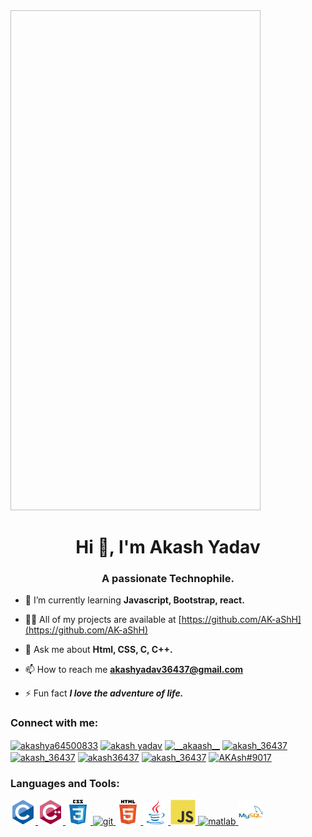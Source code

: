 

<!--
**AK-aShH/AK-aShH** is a ✨ _special_ ✨ repository because its `README.md` (this file) appears on your GitHub profile.

Here are some ideas to get you started:

- 🔭 I’m currently working on ...
- 🌱 I’m currently learning ...
- 👯 I’m looking to collaborate on ...
- 🤔 I’m looking for help with ...
- 💬 Ask me about ...
- 📫 How to reach me: ...
- 😄 Pronouns: ...
- ⚡ Fun fact: ...
-->
<img href="https://user-images.githubusercontent.com/81186992/136108654-b799d1fb-7505-4783-88ec-f4f0fd51bcd0.gif" width="400" height="800">

<h1 align="center">Hi 👋, I'm Akash Yadav</h1>
<h3 align="center">A passionate Technophile.</h3>


- 🌱 I’m currently learning **Javascript, Bootstrap, react.**

- 👨‍💻 All of my projects are available at [https://github.com/AK-aShH](https://github.com/AK-aShH)

- 💬 Ask me about **Html, CSS, C, C++.**

- 📫 How to reach me **akashyadav36437@gmail.com**

- ⚡ Fun fact ***I love the adventure of life.***

<h3 align="left">Connect with me:</h3>
<p align="left">
<a href="https://twitter.com/akashya64500833" target="blank"><img align="center" src="https://raw.githubusercontent.com/rahuldkjain/github-profile-readme-generator/master/src/images/icons/Social/twitter.svg" alt="akashya64500833" height="30" width="40" /></a>
<a href="https://www.linkedin.com/in/akash-yadav-9a8387167/" target="blank"><img align="center" src="https://raw.githubusercontent.com/rahuldkjain/github-profile-readme-generator/master/src/images/icons/Social/linked-in-alt.svg" alt="akash yadav" height="30" width="40" /></a>
<a href="https://instagram.com/__akaash__" target="blank"><img align="center" src="https://raw.githubusercontent.com/rahuldkjain/github-profile-readme-generator/master/src/images/icons/Social/instagram.svg" alt="__akaash__" height="30" width="40" /></a>
<a href="https://www.codechef.com/users/akash_36437" target="blank"><img align="center" src="https://cdn.jsdelivr.net/npm/simple-icons@3.1.0/icons/codechef.svg" alt="akash_36437" height="30" width="40" /></a>
<a href="https://www.hackerrank.com/akash_36437" target="blank"><img align="center" src="https://raw.githubusercontent.com/rahuldkjain/github-profile-readme-generator/master/src/images/icons/Social/hackerrank.svg" alt="akash_36437" height="30" width="40" /></a>
<a href="https://codeforces.com/profile/akash36437" target="blank"><img align="center" src="https://cdn.jsdelivr.net/npm/simple-icons@3.0.1/icons/codeforces.svg" alt="akash36437" height="30" width="40" /></a>
<a href="https://www.leetcode.com/akash_36437" target="blank"><img align="center" src="https://raw.githubusercontent.com/rahuldkjain/github-profile-readme-generator/master/src/images/icons/Social/leet-code.svg" alt="akash_36437" height="30" width="40" /></a>
<a href="https://discord.gg/AKAsh#9017" target="blank"><img align="center" src="https://raw.githubusercontent.com/rahuldkjain/github-profile-readme-generator/master/src/images/icons/Social/discord.svg" alt="AKAsh#9017" height="30" width="40" /></a>
</p>

<h3 align="left">Languages and Tools:</h3>
<p align="left"> <a href="https://www.cprogramming.com/" target="_blank"> <img src="https://raw.githubusercontent.com/devicons/devicon/master/icons/c/c-original.svg" alt="c" width="40" height="40"/> </a> <a href="https://www.w3schools.com/cpp/" target="_blank"> <img src="https://raw.githubusercontent.com/devicons/devicon/master/icons/cplusplus/cplusplus-original.svg" alt="cplusplus" width="40" height="40"/> </a> <a href="https://www.w3schools.com/css/" target="_blank"> <img src="https://raw.githubusercontent.com/devicons/devicon/master/icons/css3/css3-original-wordmark.svg" alt="css3" width="40" height="40"/> </a> <a href="https://git-scm.com/" target="_blank"> <img src="https://www.vectorlogo.zone/logos/git-scm/git-scm-icon.svg" alt="git" width="40" height="40"/> </a> <a href="https://www.w3.org/html/" target="_blank"> <img src="https://raw.githubusercontent.com/devicons/devicon/master/icons/html5/html5-original-wordmark.svg" alt="html5" width="40" height="40"/> </a> <a href="https://www.java.com" target="_blank"> <img src="https://raw.githubusercontent.com/devicons/devicon/master/icons/java/java-original.svg" alt="java" width="40" height="40"/> </a> <a href="https://developer.mozilla.org/en-US/docs/Web/JavaScript" target="_blank"> <img src="https://raw.githubusercontent.com/devicons/devicon/master/icons/javascript/javascript-original.svg" alt="javascript" width="40" height="40"/> </a> <a href="https://www.mathworks.com/" target="_blank"> <img src="https://upload.wikimedia.org/wikipedia/commons/2/21/Matlab_Logo.png" alt="matlab" width="40" height="40"/> </a> <a href="https://www.mysql.com/" target="_blank"> <img src="https://raw.githubusercontent.com/devicons/devicon/master/icons/mysql/mysql-original-wordmark.svg" alt="mysql" width="40" height="40"/> </a> </p>

<!--<p><img align="left" src="https://github-readme-stats.vercel.app/api/top-langs?username=ak-ashh&show_icons=true&locale=en&layout=compact" alt="ak-ashh" /></p>

<p>&nbsp;<img align="center" src="https://github-readme-stats.vercel.app/api?username=ak-ashh&show_icons=true&locale=en" alt="ak-ashh" /></p>

<p><img align="center" src="https://github-readme-streak-stats.herokuapp.com/?user=ak-ashh&" alt="ak-ashh" /></p>-->
